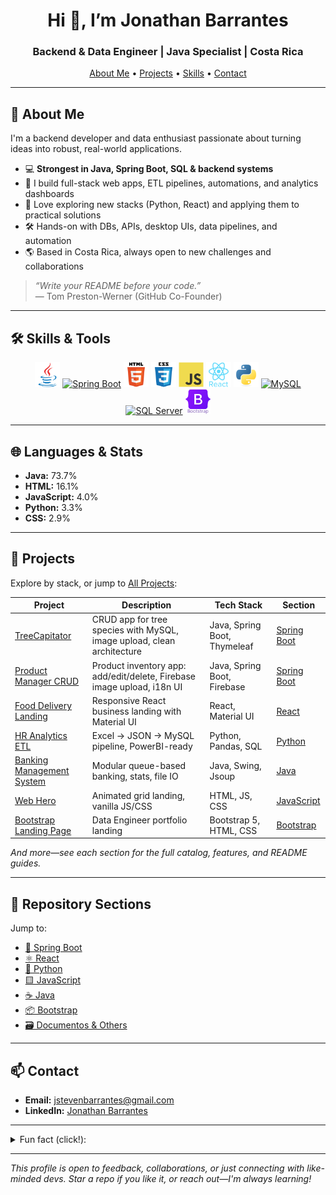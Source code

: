 <!-- Banner / Profile Intro -->
<h1 align="center">Hi 👋, I’m Jonathan Barrantes</h1>
<h3 align="center">Backend & Data Engineer | Java Specialist | Costa Rica</h3>

<p align="center">
  <a href="#about-me">About Me</a> •
  <a href="#projects">Projects</a> •
  <a href="#skills">Skills</a> •
  <a href="#contact">Contact</a>
</p>

---

## 📖 About Me

I'm a backend developer and data enthusiast passionate about turning ideas into robust, real-world applications.  
- 💻 **Strongest in Java, Spring Boot, SQL & backend systems**  
- 🚀 I build full-stack web apps, ETL pipelines, automations, and analytics dashboards  
- 🧠 Love exploring new stacks (Python, React) and applying them to practical solutions  
- 🛠️ Hands-on with DBs, APIs, desktop UIs, data pipelines, and automation  
- 🌎 Based in Costa Rica, always open to new challenges and collaborations

> _“Write your README before your code.”_  
> — Tom Preston-Werner (GitHub Co-Founder)

---

## 🛠️ Skills & Tools  

<p align="center">
  <a href="https://www.java.com/"><img src="https://raw.githubusercontent.com/devicons/devicon/master/icons/java/java-original.svg" alt="Java" width="40" height="40"/></a>
  <a href="https://spring.io/"><img src="https://www.vectorlogo.zone/logos/springio/springio-icon.svg" alt="Spring Boot" width="40" height="40"/></a>
  <a href="https://developer.mozilla.org/en-US/docs/Web/HTML"><img src="https://raw.githubusercontent.com/devicons/devicon/master/icons/html5/html5-original-wordmark.svg" alt="HTML5" width="40" height="40"/></a>
  <a href="https://developer.mozilla.org/en-US/docs/Web/CSS"><img src="https://raw.githubusercontent.com/devicons/devicon/master/icons/css3/css3-original-wordmark.svg" alt="CSS3" width="40" height="40"/></a>
  <a href="https://www.javascript.com/"><img src="https://raw.githubusercontent.com/devicons/devicon/master/icons/javascript/javascript-original.svg" alt="JavaScript" width="40" height="40"/></a>
  <a href="https://reactjs.org/"><img src="https://raw.githubusercontent.com/devicons/devicon/master/icons/react/react-original-wordmark.svg" alt="React" width="40" height="40"/></a>
  <a href="https://www.python.org/"><img src="https://raw.githubusercontent.com/devicons/devicon/master/icons/python/python-original.svg" alt="Python" width="40" height="40"/></a>
  <a href="https://www.mysql.com/"><img src="https://cdn.jsdelivr.net/gh/devicons/devicon/icons/mysql/mysql-original-wordmark.svg" alt="MySQL" width="40" height="40"/></a>
  <a href="https://www.microsoft.com/sql-server"><img src="https://www.svgrepo.com/show/303229/microsoft-sql-server-logo.svg" alt="SQL Server" width="40" height="40"/></a>
  <a href="https://getbootstrap.com/"><img src="https://raw.githubusercontent.com/devicons/devicon/master/icons/bootstrap/bootstrap-original-wordmark.svg" alt="Bootstrap" width="40" height="40"/></a>
</p>

---

## 🌐 Languages & Stats

- **Java:** 73.7%  
- **HTML:** 16.1%  
- **JavaScript:** 4.0%  
- **Python:** 3.3%  
- **CSS:** 2.9%  

---

## 🚀 Projects

Explore by stack, or jump to [All Projects](https://github.com/JB1302/Projects):

| Project | Description | Tech Stack | Section |
|---|---|---|---|
| [TreeCapitator](https://github.com/JB1302/Projects/tree/main/SpringBoot/TreeCapitator) | CRUD app for tree species with MySQL, image upload, clean architecture | Java, Spring Boot, Thymeleaf | [Spring Boot](#🌿-spring-boot-project-section) |
| [Product Manager CRUD](https://github.com/JB1302/Projects/tree/main/SpringBoot/Firebase-Project) | Product inventory app: add/edit/delete, Firebase image upload, i18n UI | Java, Spring Boot, Firebase | [Spring Boot](#🌿-spring-boot-project-section) |
| [Food Delivery Landing](https://github.com/JB1302/Projects/tree/main/React/SimpleLanding) | Responsive React business landing with Material UI | React, Material UI | [React](#⚛️-react-project-section) |
| [HR Analytics ETL](https://github.com/JB1302/Projects/tree/main/Python/SQL-ETL) | Excel → JSON → MySQL pipeline, PowerBI-ready | Python, Pandas, SQL | [Python](#🐍-python-project-section) |
| [Banking Management System](https://github.com/JB1302/Projects/tree/main/Java/BankManager) | Modular queue-based banking, stats, file IO | Java, Swing, Jsoup | [Java](#☕-java-project-section) |
| [Web Hero](https://github.com/JB1302/Projects/tree/main/JavaScript/Web-Hero) | Animated grid landing, vanilla JS/CSS | HTML, JS, CSS | [JavaScript](#🟨-javascript-project-section) |
| [Bootstrap Landing Page](https://github.com/JB1302/Projects/tree/main/BootStrap/Bootstrap%20Testing) | Data Engineer portfolio landing | Bootstrap 5, HTML, CSS | [Bootstrap](#📦-bootstrap-project-section) |

_And more—see each section for the full catalog, features, and README guides._

---

## 📂 Repository Sections

Jump to:

- [🌿 Spring Boot](#🌿-spring-boot-project-section)
- [⚛️ React](#⚛️-react-project-section)
- [🐍 Python](#🐍-python-project-section)
- [🟨 JavaScript](#🟨-javascript-project-section)
- [☕ Java](#☕-java-project-section)
- [📦 Bootstrap](#📦-bootstrap-project-section)
- [🗃️ Documentos & Others](#🗃️-documentos--otros)

---

## 📫 Contact

- **Email:** jstevenbarrantes@gmail.com  
- **LinkedIn:** [Jonathan Barrantes](https://www.linkedin.com/in/jonathan-barrantes/)

---

<details>
<summary>Fun fact (click!):</summary>
<p>
If my code doesn't run the first time, it's not a bug—it's an "emerging feature". 😉
</p>
</details>

---

_This profile is open to feedback, collaborations, or just connecting with like-minded devs. Star a repo if you like it, or reach out—I'm always learning!_

